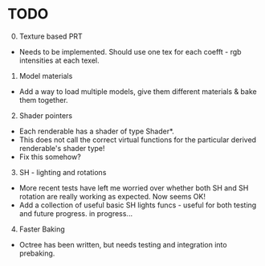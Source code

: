TODO
=========

0. Texture based PRT
 * Needs to be implemented. Should use one tex for each coefft - rgb intensities at each texel.

1. Model materials
 * Add a way to load multiple models, give them different materials & bake them together.

2. Shader pointers
 * Each renderable has a shader of type Shader*.
 * This does not call the correct virtual functions for the particular
    derived renderable's shader type!
 * Fix this somehow?

3. SH - lighting and rotations
 * More recent tests have left me worried over whether both SH and 
    SH rotation are really working as expected. Now seems OK!
 * Add a collection of useful basic SH lights funcs - useful for both
    testing and future progress. in progress...

4. Faster Baking
 * Octree has been written, but needs testing and integration into prebaking.
